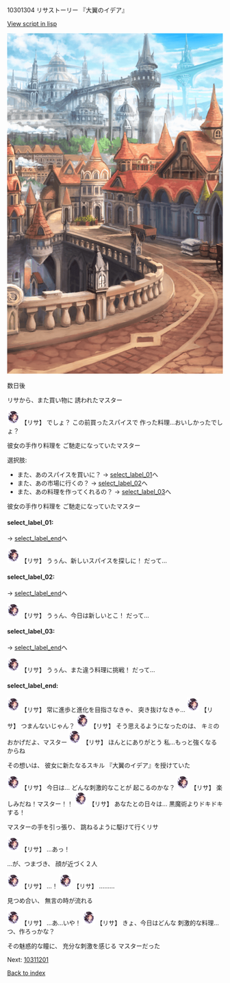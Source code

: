 10301304 リサストーリー 『大翼のイデア』

[View script in lisp](../scripts/10301304.txt)

![town.png](../images/backgrounds/town.png)

数日後

リサから、また買い物に
誘われたマスター

<img src="../images/units/103013.png" alt="103013.png" height="34"/>
【リサ】
でしょ？
この前買ったスパイスで
作った料理…おいしかったでしょ？

彼女の手作り料理を
ご馳走になっていたマスター

選択肢:
- また、あのスパイスを買いに？ → [select_label_01](#select_label_01)へ
- また、あの市場に行くの？ → [select_label_02](#select_label_02)へ
- また、あの料理を作ってくれるの？ → [select_label_03](#select_label_03)へ

彼女の手作り料理を
ご馳走になっていたマスター

#### select_label_01:
 → [select_label_end](#select_label_end)へ

<img src="../images/units/103013.png" alt="103013.png" height="34"/>
【リサ】
うぅん、新しいスパイスを探しに！
だって…

#### select_label_02:
 → [select_label_end](#select_label_end)へ

<img src="../images/units/103013.png" alt="103013.png" height="34"/>
【リサ】
うぅん、今日は新しいとこ！
だって…

#### select_label_03:
 → [select_label_end](#select_label_end)へ

<img src="../images/units/103013.png" alt="103013.png" height="34"/>
【リサ】
うぅん、また違う料理に挑戦！
だって…

#### select_label_end:

<img src="../images/units/103013.png" alt="103013.png" height="34"/>
【リサ】
常に進歩と進化を目指さなきゃ、
突き抜けなきゃ…

<img src="../images/units/103013.png" alt="103013.png" height="34"/>
【リサ】
つまんないじゃん？

<img src="../images/units/103013.png" alt="103013.png" height="34"/>
【リサ】
そう思えるようになったのは、
キミのおかげだよ、マスター

<img src="../images/units/103013.png" alt="103013.png" height="34"/>
【リサ】
ほんとにありがとう
私…もっと強くなるからね

その想いは、
彼女に新たなるスキル
『大翼のイデア』を授けていた

<img src="../images/units/103013.png" alt="103013.png" height="34"/>
【リサ】
今日は…
どんな刺激的なことが
起こるのかな？

<img src="../images/units/103013.png" alt="103013.png" height="34"/>
【リサ】
楽しみだね！マスター！！

<img src="../images/units/103013.png" alt="103013.png" height="34"/>
【リサ】
あなたとの日々は…
黒魔術よりドキドキする！

マスターの手を引っ張り、
跳ねるように駆けて行くリサ　

<img src="../images/units/103013.png" alt="103013.png" height="34"/>
【リサ】
…あっ！

…が、つまづき、
顔が近づく２人

<img src="../images/units/103013.png" alt="103013.png" height="34"/>
【リサ】
…！

<img src="../images/units/103013.png" alt="103013.png" height="34"/>
【リサ】
………

見つめ合い、
無言の時が流れる

<img src="../images/units/103013.png" alt="103013.png" height="34"/>
【リサ】
…あ…いや！

<img src="../images/units/103013.png" alt="103013.png" height="34"/>
【リサ】
きょ、今日はどんな
刺激的な料理…
つ、作ろっかな？

その魅惑的な瞳に、
充分な刺激を感じる
マスターだった


Next: [10311201](10311201.md)

[Back to index](index.md)
